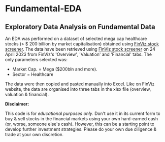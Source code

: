 # Fundamental-EDA
## Exploratory Data Analysis on Fundamental Data

An EDA was performed on a dataset of selected mega cap healthcare stocks (> $ 200 billion by market capitalisation) obtained using [FinViz stock screener](https://finviz.com/screener.ashx).
The data have been retrieved using [FinViz stock screener](https://finviz.com/screener.ashx) on 24 April 2023 from FinViz's 'Overview', 'Valuation' and 'Financial' tabs. The only parameters selected was:
- Market Cap. = Mega ($200bln and more).
- Sector = Healthcare

The data were then copied and pasted manually into Excel. Like on FinViz website, the data are organised into three tabs in the xlsx file (overview, valuation & financial).

**Disclaimer:**

This code is for *educational purposes only*. Don't use it in its current form to buy & sell stocks in the financial markets using your own hard-earned cash (or, worse, someone else's cash). However, this can be a starting point to develop further investment strategies. Please do your own due diligence & trade at your own discretion.

